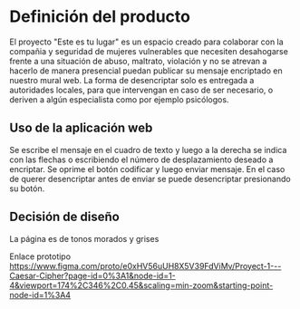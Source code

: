 
<h1> Definición del producto </h1>
El proyecto "Este es tu lugar" es un espacio creado para colaborar con la compañia y seguridad de mujeres vulnerables que necesiten desahogarse frente a una situación de abuso, maltrato, violación y no se atrevan a hacerlo de manera presencial puedan publicar su mensaje encriptado en nuestro mural web. La forma de desencriptar solo es entregada a autoridades locales, para que intervengan en caso de ser necesario, o deriven a algún especialista como por ejemplo psicólogos. 

<h2> Uso de la aplicación web </h2>
Se escribe el mensaje en el cuadro de texto y luego a la derecha se indica con las flechas o escribiendo el número de desplazamiento deseado a encriptar. Se oprime el botón codificar y luego enviar mensaje. En el caso de querer desencriptar antes de enviar se puede desencriptar presionando su botón. 

<h2> Decisión de diseño </h2>
La página es de tonos morados y grises

Enlace prototipo https://www.figma.com/proto/e0xHV56uUH8X5V39FdViMv/Proyect-1---Caesar-Cipher?page-id=0%3A1&node-id=1-4&viewport=174%2C346%2C0.45&scaling=min-zoom&starting-point-node-id=1%3A4